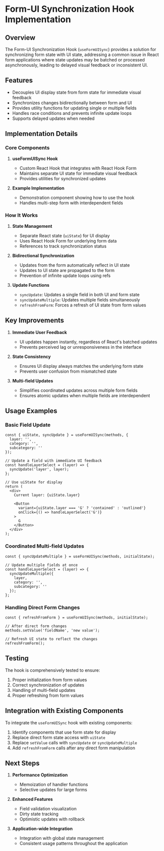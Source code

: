 # Form-UI Synchronization Hook Implementation

## Overview

The Form-UI Synchronization Hook (`useFormUISync`) provides a solution for synchronizing form state with UI state, addressing a common issue in React form applications where state updates may be batched or processed asynchronously, leading to delayed visual feedback or inconsistent UI.

## Features

- Decouples UI display state from form state for immediate visual feedback
- Synchronizes changes bidirectionally between form and UI
- Provides utility functions for updating single or multiple fields
- Handles race conditions and prevents infinite update loops
- Supports delayed updates when needed

## Implementation Details

### Core Components

1. **useFormUISync Hook**
   - Custom React Hook that integrates with React Hook Form
   - Maintains separate UI state for immediate visual feedback
   - Provides utilities for synchronized updates

2. **Example Implementation**
   - Demonstration component showing how to use the hook
   - Handles multi-step form with interdependent fields

### How It Works

1. **State Management**
   - Separate React state (`uiState`) for UI display
   - Uses React Hook Form for underlying form data
   - References to track synchronization status

2. **Bidirectional Synchronization**
   - Updates from the form automatically reflect in UI state
   - Updates to UI state are propagated to the form
   - Prevention of infinite update loops using refs

3. **Update Functions**
   - `syncUpdate`: Updates a single field in both UI and form state
   - `syncUpdateMultiple`: Updates multiple fields simultaneously
   - `refreshFromForm`: Forces a refresh of UI state from form values

## Key Improvements

1. **Immediate User Feedback**
   - UI updates happen instantly, regardless of React's batched updates
   - Prevents perceived lag or unresponsiveness in the interface

2. **State Consistency**
   - Ensures UI display always matches the underlying form state
   - Prevents user confusion from mismatched state

3. **Multi-field Updates**
   - Simplifies coordinated updates across multiple form fields
   - Ensures atomic updates when multiple fields are interdependent

## Usage Examples

### Basic Field Update

```tsx
const { uiState, syncUpdate } = useFormUISync(methods, {
  layer: '',
  category: '',
  subcategory: ''
});

// Update a field with immediate UI feedback
const handleLayerSelect = (layer) => {
  syncUpdate('layer', layer);
};

// Use uiState for display
return (
  <div>
    Current layer: {uiState.layer}
    
    <Button 
      variant={uiState.layer === 'G' ? 'contained' : 'outlined'}
      onClick={() => handleLayerSelect('G')}
    >
      G
    </Button>
  </div>
);
```

### Coordinated Multi-field Updates

```tsx
const { syncUpdateMultiple } = useFormUISync(methods, initialState);

// Update multiple fields at once
const handleLayerSelect = (layer) => {
  syncUpdateMultiple({
    layer,
    category: '',
    subcategory: ''
  });
};
```

### Handling Direct Form Changes

```tsx
const { refreshFromForm } = useFormUISync(methods, initialState);

// After direct form changes
methods.setValue('fieldName', 'new value');

// Refresh UI state to reflect the changes
refreshFromForm();
```

## Testing

The hook is comprehensively tested to ensure:

1. Proper initialization from form values
2. Correct synchronization of updates
3. Handling of multi-field updates
4. Proper refreshing from form values

## Integration with Existing Components

To integrate the `useFormUISync` hook with existing components:

1. Identify components that use form state for display
2. Replace direct form state access with `uiState`
3. Replace `setValue` calls with `syncUpdate` or `syncUpdateMultiple`
4. Add `refreshFromForm` calls after any direct form manipulation

## Next Steps

1. **Performance Optimization**
   - Memoization of handler functions
   - Selective updates for large forms

2. **Enhanced Features**
   - Field validation visualization
   - Dirty state tracking
   - Optimistic updates with rollback

3. **Application-wide Integration**
   - Integration with global state management
   - Consistent usage patterns throughout the application